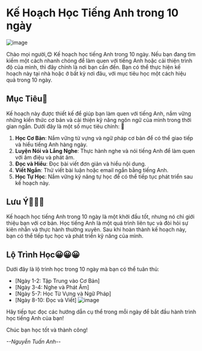 # Kế Hoạch Học Tiếng Anh trong 10 ngày

![image](https://github.com/Tanh2003/CNPMNC_TH/assets/109021417/f0e07f0d-7b5d-4360-844a-be965b7ec53d)

Chào mọi người,😊
Kế hoạch học tiếng Anh trong 10 ngày. Nếu bạn đang tìm kiếm một cách nhanh chóng để làm quen với tiếng Anh hoặc cải thiện trình độ của mình, thì đây chính là nơi bạn cần đến. Bạn có thể thực hiện kế hoạch này tại nhà hoặc ở bất kỳ nơi đâu, với mục tiêu học một cách hiệu quả trong 10 ngày.

## Mục Tiêu💖

Kế hoạch này được thiết kế để giúp bạn làm quen với tiếng Anh, nắm vững những kiến thức cơ bản và cải thiện kỹ năng ngôn ngữ của mình trong thời gian ngắn. Dưới đây là một số mục tiêu chính:
🍕
1. **Học Cơ Bản**: Nắm vững từ vựng và ngữ pháp cơ bản để có thể giao tiếp và hiểu tiếng Anh hàng ngày.
2. **Luyện Nói và Lắng Nghe**: Thực hành nghe và nói tiếng Anh để làm quen với âm điệu và phát âm.
3. **Đọc và Hiểu**: Đọc bài viết đơn giản và hiểu nội dung.
4. **Viết Ngắn**: Thử viết bài luận hoặc email ngắn bằng tiếng Anh.
5. **Học Tự Học**: Nắm vững kỹ năng tự học để có thể tiếp tục phát triển sau kế hoạch này.

## Lưu Ý🧨🧨🧨

Kế hoạch học tiếng Anh trong 10 ngày là một khởi đầu tốt, nhưng nó chỉ giới thiệu bạn với cơ bản. Học tiếng Anh là một quá trình liên tục và đòi hỏi sự kiên nhẫn và thực hành thường xuyên. Sau khi hoàn thành kế hoạch này, bạn có thể tiếp tục học và phát triển kỹ năng của mình.


## Lộ Trình Học😀😀😀

Dưới đây là lộ trình học trong 10 ngày mà bạn có thể tuân thủ:

- [Ngày 1-2: Tập Trung vào Cơ Bản]
- [Ngày 3-4: Nghe và Phát Âm]
- [Ngày 5-7: Học Từ Vựng và Ngữ Pháp]
- [Ngày 8-10: Đọc và Viết]
![image](https://github.com/Tanh2003/CNPMNC_TH/assets/109021417/82e03113-0f46-48f5-9daf-2d67964a209c)


Hãy tiếp tục đọc các hướng dẫn cụ thể trong mỗi ngày để bắt đầu hành trình học tiếng Anh của bạn!


Chúc bạn học tốt và thành công!

_--Nguyễn Tuấn Anh_--

